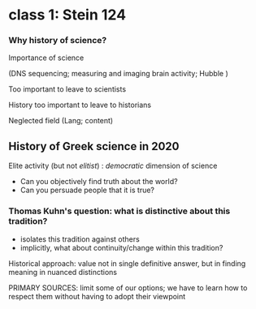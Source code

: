 # class 1: Stein 124


### Why history of science?

Importance of science

(DNS sequencing;   measuring and imaging brain activity; Hubble )

Too important to leave to scientists

History too important to leave to historians


Neglected field
(Lang; content)


## History of Greek science in 2020

Elite activity (but not *elitist*) : *democratic* dimension of science

- Can you objectively find truth about the world?  
- Can you persuade people that it is true?




### Thomas Kuhn's question:  what is distinctive about this tradition?

- isolates this tradition against others
- implicitly, what about continuity/change within this tradition?

Historical approach:
value not in single definitive answer, but in finding meaning in nuanced distinctions

PRIMARY SOURCES: limit some of our options;  we have to learn how to respect them without having to adopt their viewpoint
